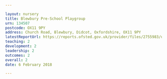 ```yaml
---

layout: nursery
title: Blewbury Pre-School Playgroup
urn: 134507
postcode: OX11 9PY
address: Church Road, Blewbury, Didcot, Oxfordshire, OX11 9PY
latestReportUrl: https://reports.ofsted.gov.uk/provider/files/2755983/urn/134507.pdf
teaching: 2
development: 2
leadership: 2
outcomes: 2
overall: 2
date: 6 February 2018

---
```

